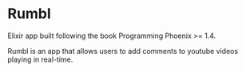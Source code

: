 # Rumbl

Elixir app built following the book Programming Phoenix >= 1.4.

Rumbl is an app that allows users to add comments to youtube videos playing in real-time.